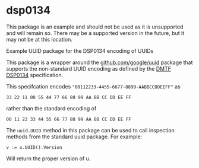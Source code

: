 # dsp0134

This package is an example and should not be used as it is unsupported and will remain so.  There may be a supported version in the future, but it may not be at this location.

Example UUID package for the DSP0134 encoding of UUIDs

This package is a wrapper around the [github.com/google/uuid](https://github.com/google/uuid) package that supports the non-standard UUID encoding as defined by the [DMTF DSP0134](https://www.dmtf.org/sites/default/files/standards/documents/DSP0134_3.4.0.pdf) specification.

This specifcation encodes `"00112233-4455-6677-8899-AABBCCDDEEFF"` as
```
33 22 11 00 55 44 77 66 88 99 AA BB CC DD EE FF
```
rather than the standard encoding of
```
00 11 22 33 44 55 66 77 88 99 AA BB CC DD EE FF
```

The `uuid.UUID` method in this package can be used to call inspection methods from the standard uuid package.  For example:
```
v := u.UUID().Version
```
Will return the proper version of u.
